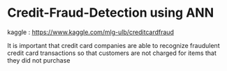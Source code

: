 # Credit-Fraud-Detection using ANN
kaggle : https://www.kaggle.com/mlg-ulb/creditcardfraud



It is important that credit card companies are able to recognize fraudulent credit card transactions so that customers are not charged for items that they did not purchase
